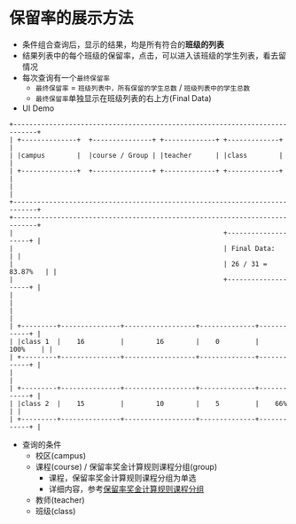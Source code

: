 # 保留率的展示方法

* 条件组合查询后，显示的结果，均是所有符合的**班级的列表**
* 结果列表中的每个班级的保留率，点击，可以进入该班级的学生列表，看去留情况
* 每次查询有一个`最终保留率`
  * `最终保留率` = `班级列表中，所有保留的学生总数` / `班级列表中的学生总数`
  * `最终保留率`单独显示在班级列表的右上方(Final Data)
* UI Demo

```
+----------------------------------------------------------------------------+
| +--------------+  +---------------+ +-------------+ +-------------+        |
| |campus        |  |course / Group | |teacher      | |class        |        |
| +--------------+  +---------------+ +-------------+ +-------------+        |
|                                                                            |
+----------------------------------------------------------------------------+
+----------------------------------------------------------------------------+
|                                                     +--------------------+ |
|                                                     | Final Data:        | |
|                                                     | 26 / 31 = 83.87%   | |
|                                                     +--------------------+ |
|                                                                            |
|                                                                            |
| +---------+---------------+------------------+--------------+------------+ |
| |class 1  |    16         |        16        |    0         |    100%    | |
| +---------+---------------+------------------+--------------+------------+ |
|                                                                            |
| +---------+---------------+------------------+--------------+------------+ |
| |class 2  |    15         |        10        |    5         |    66%     | |
| +---------+---------------+------------------+--------------+------------+ |

```
* 查询的条件
  * 校区(campus)
  * 课程(course) / 保留率奖金计算规则课程分组(group)
    * 课程，保留率奖金计算规则课程分组为单选
    * 详细内容，参考[保留率奖金计算规则课程分组](https://github.com/shchnmz/mx-requirements/blob/master/hr/pay/baoliulv-bonus/group-for-rules-of-baoliulv.md)
  * 教师(teacher)
  * 班级(class)
